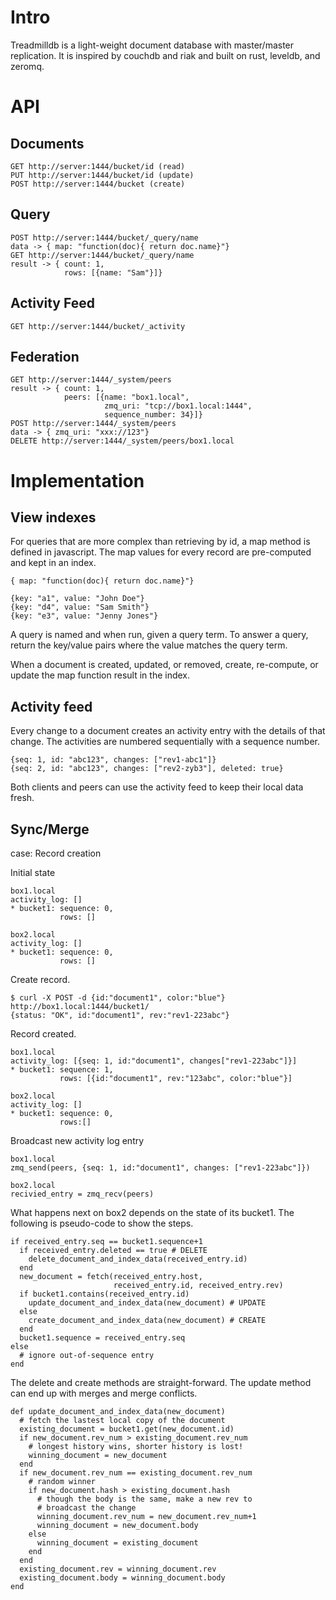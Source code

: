 # Intro
Treadmilldb is a light-weight document database with master/master replication.
It is inspired by couchdb and riak and built on rust, leveldb, and zeromq.

# API
## Documents
```
GET http://server:1444/bucket/id (read)
PUT http://server:1444/bucket/id (update)
POST http://server:1444/bucket (create)
```

## Query
```
POST http://server:1444/bucket/_query/name
data -> { map: "function(doc){ return doc.name}"}
GET http://server:1444/bucket/_query/name
result -> { count: 1,
            rows: [{name: "Sam"}]}
```

## Activity Feed
```
GET http://server:1444/bucket/_activity
```

## Federation
```
GET http://server:1444/_system/peers
result -> { count: 1,
            peers: [{name: "box1.local",
                     zmq_uri: "tcp://box1.local:1444",
                     sequence_number: 34}]}
POST http://server:1444/_system/peers
data -> { zmq_uri: "xxx://123"}
DELETE http://server:1444/_system/peers/box1.local
```

# Implementation
## View indexes
For queries that are more complex than retrieving by id,
a map method is defined in javascript. The map values
for every record are pre-computed and kept in an index.

```
{ map: "function(doc){ return doc.name}"}
```

```
{key: "a1", value: "John Doe"}
{key: "d4", value: "Sam Smith"}
{key: "e3", value: "Jenny Jones"}
```

A query is named and when run, given a query term.
To answer a query, return the key/value pairs where
the value matches the query term.

When a document is created, updated, or removed, create,
re-compute, or update the map function result in the index.

## Activity feed
Every change to a document creates an activity entry with
the details of that change. The activities are numbered
sequentially with a sequence number.

```
{seq: 1, id: "abc123", changes: ["rev1-abc1"]}
{seq: 2, id: "abc123", changes: ["rev2-zyb3"], deleted: true}
```

Both clients and peers can use the activity feed to keep their
local data fresh.

## Sync/Merge

case: Record creation

Initial state
```
box1.local
activity_log: []
* bucket1: sequence: 0,
           rows: []

box2.local
activity_log: []
* bucket1: sequence: 0,
           rows: []
```

Create record.
```
$ curl -X POST -d {id:"document1", color:"blue"} http://box1.local:1444/bucket1/
{status: "OK", id:"document1", rev:"rev1-223abc"}
```

Record created.
```
box1.local
activity_log: [{seq: 1, id:"document1", changes["rev1-223abc"]}]
* bucket1: sequence: 1,
           rows: [{id:"document1", rev:"123abc", color:"blue"}]

box2.local
activity_log: []
* bucket1: sequence: 0,
           rows:[]
```

Broadcast new activity log entry
```
box1.local
zmq_send(peers, {seq: 1, id:"document1", changes: ["rev1-223abc"]})

box2.local
recivied_entry = zmq_recv(peers)
```

What happens next on box2 depends on the state of its bucket1.
The following is pseudo-code to show the steps.

```
if received_entry.seq == bucket1.sequence+1
  if received_entry.deleted == true # DELETE
    delete_document_and_index_data(received_entry.id)
  end
  new_document = fetch(received_entry.host,
                       received_entry.id, received_entry.rev)
  if bucket1.contains(received_entry.id)
    update_document_and_index_data(new_document) # UPDATE
  else
    create_document_and_index_data(new_document) # CREATE
  end
  bucket1.sequence = received_entry.seq
else
  # ignore out-of-sequence entry
end
```

The delete and create methods are straight-forward. The update method
can end up with merges and merge conflicts.

```
def update_document_and_index_data(new_document)
  # fetch the lastest local copy of the document
  existing_document = bucket1.get(new_document.id)
  if new_document.rev_num > existing_document.rev_num
    # longest history wins, shorter history is lost!
    winning_document = new_document
  end
  if new_document.rev_num == existing_document.rev_num
    # random winner
    if new_document.hash > existing_document.hash
      # though the body is the same, make a new rev to
      # broadcast the change
      winning_document.rev_num = new_document.rev_num+1
      winning_document = new_document.body
    else
      winning_document = existing_document
    end
  end
  existing_document.rev = winning_document.rev
  existing_document.body = winning_document.body
end
```
